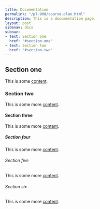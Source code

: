 ```yaml
---
title: Documentation
permalink: "/pl-900/course-plan.html"
description: This is a documentation page.
layout: post
sidenav: docs
subnav:
- text: Section one
  href: "#section-one"
- text: Section two
  href: "#section-two"
---
```


## Section one

This is some [content](https://18f.gsa.gov/).

### Section two

This is some more [content](javascript:void(0);).

#### Section three

This is some more [content](#).

##### Section four

This is some more [content](https://18f.gsa.gov/).

###### Section five

This is some more [content](https://18f.gsa.gov/).

###### Section six

This is some more [content](https://18f.gsa.gov/).
